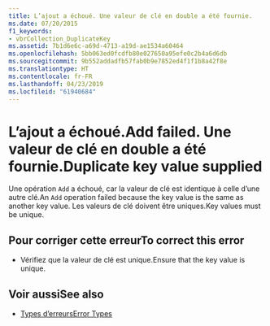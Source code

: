 ```yaml
---
title: L’ajout a échoué. Une valeur de clé en double a été fournie.
ms.date: 07/20/2015
f1_keywords:
- vbrCollection_DuplicateKey
ms.assetid: 7b1d6e6c-a69d-4713-a19d-ae1534a60464
ms.openlocfilehash: 5bb063ed0fcdfb80e027650a95efe0c2b4a6d6db
ms.sourcegitcommit: 9b552addadfb57fab0b9e7852ed4f1f1b8a42f8e
ms.translationtype: HT
ms.contentlocale: fr-FR
ms.lasthandoff: 04/23/2019
ms.locfileid: "61940684"
---
```

# <a name="add-failed-duplicate-key-value-supplied"></a><span data-ttu-id="33266-103">L’ajout a échoué.</span><span class="sxs-lookup"><span data-stu-id="33266-103">Add failed.</span></span> <span data-ttu-id="33266-104">Une valeur de clé en double a été fournie.</span><span class="sxs-lookup"><span data-stu-id="33266-104">Duplicate key value supplied</span></span>
<span data-ttu-id="33266-105">Une opération `Add` a échoué, car la valeur de clé est identique à celle d’une autre clé.</span><span class="sxs-lookup"><span data-stu-id="33266-105">An `Add` operation failed because the key value is the same as another key value.</span></span> <span data-ttu-id="33266-106">Les valeurs de clé doivent être uniques.</span><span class="sxs-lookup"><span data-stu-id="33266-106">Key values must be unique.</span></span>  
  
## <a name="to-correct-this-error"></a><span data-ttu-id="33266-107">Pour corriger cette erreur</span><span class="sxs-lookup"><span data-stu-id="33266-107">To correct this error</span></span>  
  
- <span data-ttu-id="33266-108">Vérifiez que la valeur de clé est unique.</span><span class="sxs-lookup"><span data-stu-id="33266-108">Ensure that the key value is unique.</span></span>  
  
## <a name="see-also"></a><span data-ttu-id="33266-109">Voir aussi</span><span class="sxs-lookup"><span data-stu-id="33266-109">See also</span></span>

- [<span data-ttu-id="33266-110">Types d’erreurs</span><span class="sxs-lookup"><span data-stu-id="33266-110">Error Types</span></span>](../../visual-basic/programming-guide/language-features/error-types.md)
